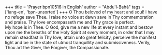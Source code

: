+++
title = 'Prayer bpn10516 in English'
author = "Abdu'l-Bahá"
tags = ['lang-en', 'bpn-unsorted']
+++
O Thou beloved of my heart and soul!  I have no refuge save Thee.  I raise no voice at dawn save in Thy commemoration and praise.  Thy love encompasseth me and Thy grace is perfect.  
My hope is in Thee. 
O God, give me a new life at every instant and bestow upon me the breaths of the Holy Spirit at every moment, in order that I may remain steadfast in Thy love, attain unto great felicity, perceive the manifest light and be in the state of utmost tranquillity and submissiveness. 
Verily, Thou art the Giver, the Forgiver, the Compassionate.
